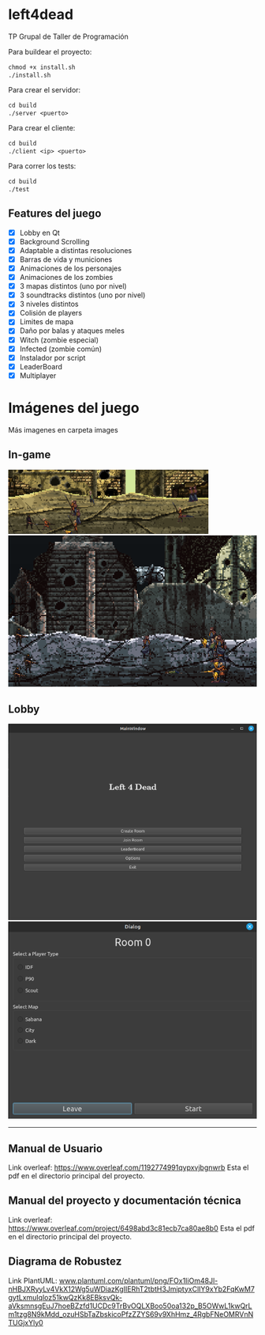 # left4dead
TP Grupal de Taller de Programación

Para buildear el proyecto:
```
chmod +x install.sh
./install.sh
```

Para crear el servidor:
```
cd build
./server <puerto>
```

Para crear el cliente:
```
cd build
./client <ip> <puerto>
```

Para correr los tests:
```
cd build
./test
```

## Features del juego
- [x] Lobby en Qt
- [x] Background Scrolling
- [x] Adaptable a distintas resoluciones
- [x] Barras de vida y municiones
- [x] Animaciones de los personajes
- [x] Animaciones de los zombies
- [x] 3 mapas distintos (uno por nivel)
- [x] 3 soundtracks distintos (uno por nivel)
- [x] 3 niveles distintos
- [x] Colisión de players
- [x] Limites de mapa
- [x] Daño por balas y ataques meles
- [x] Witch (zombie especial)
- [x] Infected (zombie común)
- [x] Instalador por script
- [x] LeaderBoard
- [x] Multiplayer

# Imágenes del juego

Más imagenes en carpeta images
## In-game
![Animación ataque](./images/1.png)
![Players vs Zombies](./images/5.png)

## Lobby
![Lobby](./images/2.png)
![Room](./images/4.png)

---

## Manual de Usuario
Link overleaf: https://www.overleaf.com/1192774991qypxvjbgnwrb
Esta el pdf en el directorio principal del proyecto.

## Manual del proyecto y documentación técnica
Link overleaf: https://www.overleaf.com/project/6498abd3c81ecb7ca80ae8b0
Esta el pdf en el directorio principal del proyecto.

## Diagrama de Robustez
Link PlantUML: www.plantuml.com/plantuml/png/FOx1IiOm48Jl-nHBJXRyyLv4VkX12Wg5uWDiazKgIIERhT2tbtH3JmiptyxClIY9xYb2FqKwM7gytLxmuIqloz51kwQzKk8EBksvQk-aVksmnsgEuJ7hoeBZzfd1UCDc9TrBvOQLXBoo50oa132p_B5OWwL1kwQrLm1tzg8N9kMdd_ozuHSbTaZbskicoPfzZZYS69v9XhHmz_4RgbFNeOMRVnNTUGjxYly0
